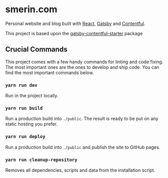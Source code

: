 # smerin.com

Personal website and blog built with [React](https://reactjs.org), [Gatsby](https://www.gatsbyjs.org/) and [Contentful](https://www.contentful.com).

This project is based upon the [gatsby-contentful-starter](https://github.com/contentful-userland/gatsby-contentful-starter) package

## Crucial Commands

This project comes with a few handy commands for linting and code fixing. The most important ones are the ones to develop and ship code. You can find the most important commands below.

### `yarn run dev`

Run in the project locally.

### `yarn run build`

Run a production build into `./public`. The result is ready to be put on any static hosting you prefer.

### `yarn run deploy`

Run a production build into `./public` and publish the site to GitHub pages.

### `yarn run cleanup-repository`

Removes all dependencies, scripts and data from the installation script.
